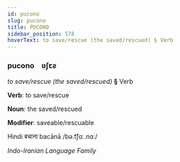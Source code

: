 ```yaml
---
id: pucono
slug: pucono
title: PUCONO
sidebar_position: 578
hoverText: to save/rescue (the saved/rescued) § Verb
---
```


### pucono&emsp;<span kind="abugida">ʋʃꞇƨ</span>

*to save/rescue (the saved/rescued)* **§** Verb

**Verb**: to save/rescue

**Noun**: the saved/rescued

**Modifier**: saveable/rescuable

Hindi बचाना bacānā /bə.t͡ʃɑː.nɑː/

*Indo-Iranian Language Family*